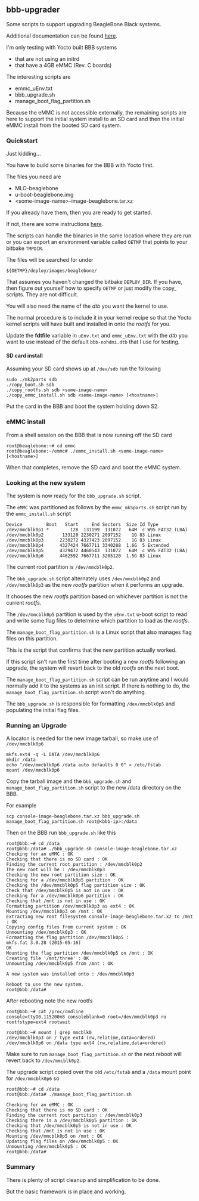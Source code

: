 ## bbb-upgrader

Some scripts to support upgrading BeagleBone Black systems.

Additional documentation can be found [here][upgrading-bbb-systems].

I'm only testing with Yocto built BBB systems

* that are not using an initrd
* that have a 4GB eMMC (Rev. C boards)

The interesting scripts are 

* emmc\_uEnv.txt
* bbb\_upgrade.sh
* manage\_boot\_flag\_partition.sh

Because the eMMC is not accessible externally, the remaining scripts are here to support the initial system install to an SD card and then the initial eMMC install from the booted SD card system.

### Quickstart

Just kidding...

You have to build some binaries for the BBB with Yocto first.

The files you need are

* MLO-beaglebone
* u-boot-beaglebone.img
* \<some-image-name\>-image-beaglebone.tar.xz

If you already have them, then you are ready to get started.

If not, there are some instructions [here][building-bbb-systems].

The scripts can handle the binaries in the same location where they are run or you can export an environment variable called `OETMP` that points to your bitbake `TMPDIR`.

The files will be searched for under

    ${OETMP}/deploy/images/beaglebone/

That assumes you haven't changed the bitbake `DEPLOY_DIR`. If you have, then figure out yourself how to specify `OETMP` or just modify the copy_ scripts. They are not difficult.
	
You will also need the name of the *dtb* you want the kernel to use. 

The normal procedure is to include it in your kernel recipe so that the Yocto kernel scripts will have built and installed in onto the *rootfs* for you.

Update the **fdtfile** variable in `uEnv.txt` and `emmc_uEnv.txt` with the *dtb* you want to use instead of the default `bbb-nohdmi.dtb` that I use for testing.

#### SD card install

Assuming your SD card shows up at `/dev/sdb` run the following

    sudo ./mk2parts sdb
    ./copy_boot.sh sdb
    ./copy_rootfs.sh sdb <some-image-name>	
    ./copy_emmc_install.sh sdb <some-image-name> [<hostname>]
	

Put the card in the BBB and boot the system holding down S2.

### eMMC install
	
From a shell session on the BBB that is now running off the SD card

    root@beaglebone:~# cd emmc
    root@beaglebone:~/emmc# ./emmc_install.sh <some-image-name> [<hostname>]	
	
When that completes, remove the SD card and boot the eMMC system.

### Looking at the new system

The system is now ready for the `bbb_upgrade.sh` script.

The `eMMC` was partitioned as follows by the `emmc_mk5parts.sh` script run by the `emmc_install.sh` script

    Device         Boot   Start     End Sectors  Size Id Type
    /dev/mmcblk0p1 *        128  131199  131072   64M  c W95 FAT32 (LBA)
    /dev/mmcblk0p2       133120 2230271 2097152    1G 83 Linux
    /dev/mmcblk0p3      2230272 4327423 2097152    1G 83 Linux
    /dev/mmcblk0p4      4327424 7667711 3340288  1.6G  5 Extended
    /dev/mmcblk0p5      4329472 4460543  131072   64M  c W95 FAT32 (LBA)
    /dev/mmcblk0p6      4462592 7667711 3205120  1.5G 83 Linux

The current root partition is `/dev/mmcblk0p2`.

The `bbb_upgrade.sh` script alternately uses `/dev/mmcblk0p2` and `/dev/mmcblk0p3` as the new *rootfs* partition when it performs an upgrade. 

It chooses the new *rootfs* partition based on whichever partition is not the current *rootfs*.

The `/dev/mmcblk0p5` partition is used by the `uEnv.txt` u-boot script to read and write some flag files to determine which partition to load as the *rootfs*. 

The `manage_boot_flag_partition.sh` is a Linux script that also manages flag files on this partition.

This is the script that confirms that the new partition actually worked.

If this script isn't run the first time after booting a new *rootfs* following an upgrade, the system will revert back to the old *rootfs* on the next boot.

The `manage_boot_flag_partition.sh` script can be run anytime and I would normally add it to the systems as an init script. If there is nothing to do, the `manage_boot_flag_partition.sh` script won't do anything.

The `bbb_upgrade.sh` is responsible for formatting `/dev/mmcblk0p5` and populating the initial flag files.

### Running an Upgrade

A locaton is needed for the new image tarball, so make use of `/dev/mmcblk0p6`

    mkfs.ext4 -q -L DATA /dev/mmcblk0p6
	mkdir /data
	echo "/dev/mmcblk0p6 /data auto defaults 0 0" > /etc/fstab
	mount /dev/mmcblk0p6
	
Copy the tarball image and the `bbb_upgrade.sh` and `manage_boot_flag_partition.sh` script to the new /data directory on the BBB.

For example

    scp console-image-beaglebone.tar.xz bbb_upgrade.sh manage_boot_flag_partition.sh root@<bbb-ip>:/data

Then on the BBB run `bbb_upgrade.sh` like this

    root@bbb:~# cd /data
    root@bbb:/data# ./bbb_upgrade.sh console-image-beaglebone.tar.xz
    Checking for an eMMC : OK
    Checking that there is no SD card : OK
    Finding the current root partition : /dev/mmcblk0p2
    The new root will be : /dev/mmcblk0p3
    Checking the new root partition size : OK
    Checking for a /dev/mmcblk0p5 partition : OK
    Checking the /dev/mmcblk0p5 flag partition size : OK
    Check that /dev/mmcblk0p5 is not in use : OK
    Checking for a /dev/mmcblk0p6 partition : OK
    Checking that /mnt is not in use : OK
    Formatting partition /dev/mmcblk0p3 as ext4 : OK
    Mounting /dev/mmcblk0p3 on /mnt : OK
    Extracting new root filesystem console-image-beaglebone.tar.xz to /mnt : OK
    Copying config files from current system : OK
    Unmounting /dev/mmcblk0p3 : OK
    Formatting the flag partition /dev/mmcblk0p5 :
    mkfs.fat 3.0.28 (2015-05-16)
    OK
    Mounting the flag partition /dev/mmcblk0p5 on /mnt : OK
    Creating file '/mnt/three' : OK
    Unmounting /dev/mmcblk0p5 from /mnt : OK

    A new system was installed onto : /dev/mmcblk0p3

    Reboot to use the new system.
    root@bbb:/data#

After rebooting note the new rootfs

    root@bbb:~# cat /proc/cmdline
    console=ttyO0,115200n8 consoleblank=0 root=/dev/mmcblk0p3 ro rootfstype=ext4 rootwait

	root@bbb:~# mount | grep mmcblk0
    /dev/mmcblk0p3 on / type ext4 (rw,relatime,data=ordered)
    /dev/mmcblk0p6 on /data type ext4 (rw,relatime,data=ordered)


Make sure to run `manage_boot_flag_partition.sh` or the next reboot will revert back to `/dev/mmcblk0p2`.

The upgrade script copied over the old `/etc/fstab` and a `/data` mount point for `/dev/mmcblk0p6` so

    root@bbb:~# cd /data
    root@bbb:/data# ./manage_boot_flag_partition.sh

    Checking for an eMMC : OK
    Checking that there is no SD card : OK
    Finding the current root partition : /dev/mmcblk0p3
    Checking there is a /dev/mmcblk0p5 partition : OK
    Checking that /dev/mmcblk0p5 is not in use : OK
    Checking that /mnt is not in use : OK
    Mounting /dev/mmcblk0p5 on /mnt : OK
    Updating flag files on /dev/mmcblk0p5 : OK
    Unmounting /dev/mmcblk0p5 : OK
    root@bbb:/data#

### Summary

There is plenty of script cleanup and simplification to be done.

But the basic framework is in place and working.


[upgrading-bbb-systems]: http://www.jumpnowtek.com/beaglebone/Upgrade-strategy-for-BBB.html
[building-bbb-systems]: http://www.jumpnowtek.com/beaglebone/BeagleBone-Systems-with-Yocto.html

